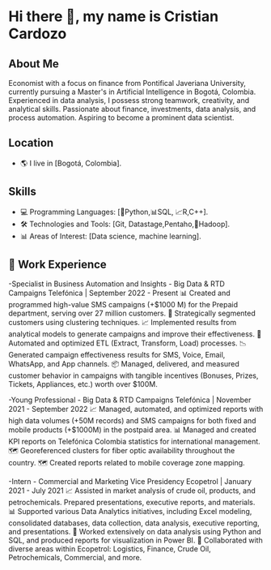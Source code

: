 # Hi there 👋, my name is Cristian Cardozo 

## About Me
Economist with a focus on finance from Pontifical Javeriana University, currently pursuing a Master's in Artificial Intelligence in Bogotá, Colombia. Experienced in data analysis, I possess strong teamwork, creativity, and analytical skills. Passionate about finance, investments, data analysis, and process automation. Aspiring to become a prominent data scientist. 

## Location
- 🌎 I live in [Bogotá, Colombia].
  
## Skills
- 💻 Programming Languages: [🐍Python,📊SQL, 📈R,C++].
- 🛠️ Technologies and Tools: [Git, Datastage,Pentaho,🐘Hadoop].
- 📊 Areas of Interest: [Data science, machine learning].
  
## 🚀 Work Experience

-Specialist in Business Automation and Insights - Big Data & RTD Campaigns
Telefónica | September 2022 - Present
📊 Created and programmed high-value SMS campaigns (+$1000 M) for the Prepaid department, serving over 27 million customers.
🎯 Strategically segmented customers using clustering techniques.
📈 Implemented results from analytical models to generate campaigns and improve their effectiveness.
🤖 Automated and optimized ETL (Extract, Transform, Load) processes.
📉 Generated campaign effectiveness results for SMS, Voice, Email, WhatsApp, and App channels.
📦 Managed, delivered, and measured customer behavior in campaigns with tangible incentives (Bonuses, Prizes, Tickets, Appliances, etc.) worth over $100M.

-Young Professional - Big Data & RTD Campaigns
Telefónica | November 2021 - September 2022
📈 Managed, automated, and optimized reports with high data volumes (+50M records) and SMS campaigns for both fixed and mobile products (+$1000M) in the postpaid area.
📊 Managed and created KPI reports on Telefónica Colombia statistics for international management.
🗺️ Georeferenced clusters for fiber optic availability throughout the country.
🗺️ Created reports related to mobile coverage zone mapping.

-Intern - Commercial and Marketing Vice Presidency
Ecopetrol | January 2021 - July 2021
📈 Assisted in market analysis of crude oil, products, and petrochemicals. Prepared presentations, executive reports, and materials.
📊 Supported various Data Analytics initiatives, including Excel modeling, consolidated databases, data collection, data analysis, executive reporting, and presentations.
💼 Worked extensively on data analysis using Python and SQL, and produced reports for visualization in Power BI.
👥 Collaborated with diverse areas within Ecopetrol: Logistics, Finance, Crude Oil, Petrochemicals, Commercial, and more.

<!--
**CristianCardozoAmin/CristianCardozoAmin** is a ✨ _special_ ✨ repository because its `README.md` (this file) appears on your GitHub profile.

Here are some ideas to get you started:

- 🔭 I’m currently working on ...
- 🌱 I’m currently learning ...
- 👯 I’m looking to collaborate on ...
- 🤔 I’m looking for help with ...
- 💬 Ask me about ...
- 📫 How to reach me: ...
- 😄 Pronouns: ...
- ⚡ Fun fact: ...
-->
